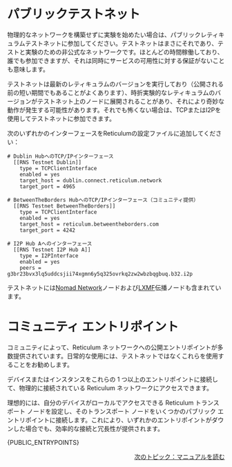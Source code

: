 # パブリックテストネット
物理的なネットワークを構築せずに実験を始めたい場合は、パブリックレティキュラムテストネットに参加してください。テストネットはまさにそれであり、テストと実験のための非公式なネットワークです。ほとんどの時間稼働しており、誰でも参加できますが、それは同時にサービスの可用性に対する保証がないことも意味します。

テストネットは最新のレティキュラムのバージョンを実行しており（公開される前の短い期間でもあることがよくあります）、時折実験的なレティキュラムのバージョンがテストネット上のノードに展開されることがあり、それにより奇妙な動作が発生する可能性があります。それでも怖くない場合は、TCPまたはI2Pを使用してテストネットに参加できます。

次のいずれかのインターフェースをReticulumの設定ファイルに追加してください：

```
# Dublin HubへのTCP/IPインターフェース
  [[RNS Testnet Dublin]]
    type = TCPClientInterface
    enabled = yes
    target_host = dublin.connect.reticulum.network
    target_port = 4965

# BetweenTheBorders HubへのTCP/IPインターフェース（コミュニティ提供）
  [[RNS Testnet BetweenTheBorders]]
    type = TCPClientInterface
    enabled = yes
    target_host = reticulum.betweentheborders.com
    target_port = 4242

# I2P Hub Aへのインターフェース
  [[RNS Testnet I2P Hub A]]
    type = I2PInterface
    enabled = yes
    peers = g3br23bvx3lq5uddcsjii74xgmn6y5q325ovrkq2zw2wbzbqgbuq.b32.i2p
```

テストネットには[Nomad Network](https://github.com/markqvist/nomadnet)ノードおよび[LXMF](https://github.com/markqvist/lxmf)伝播ノードも含まれています。

# コミュニティ エントリポイント
コミュニティによって、Reticulum ネットワークへの公開エントリポイントが多数提供されています。日常的な使用には、テストネットではなくこれらを使用することをお勧めします。

デバイスまたはインスタンスをこれらの 1 つ以上のエントリポイントに接続して、物理的に接続されている Reticulum ネットワークにアクセスできます。

理想的には、自分のデバイスがローカルでアクセスできる Reticulum トランスポート ノードを設定し、そのトランスポート ノードをいくつかのパブリック エントリポイントに接続します。これにより、いずれかのエントリポイントがダウンした場合でも、効率的な接続と冗長性が提供されます。

{PUBLIC_ENTRYPOINTS}

<p align="right"><a href="docs_jp.html">次のトピック：マニュアルを読む</a></p>